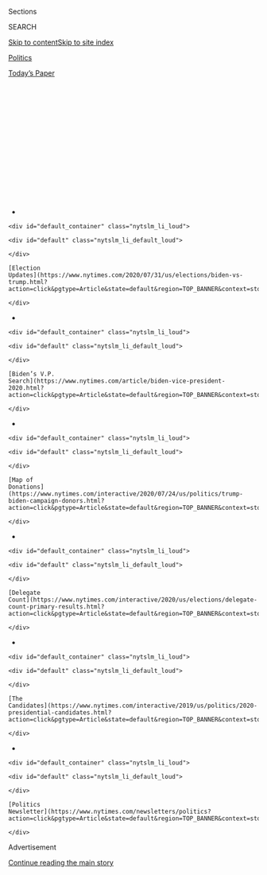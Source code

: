 <div id="app">

<div>

<div>

<div>

<div class="NYTAppHideMasthead css-1q2w90k e1suatyy0">

<div class="section css-ui9rw0 e1suatyy2">

<div class="css-eph4ug er09x8g0">

<div class="css-6n7j50">

</div>

<span class="css-1dv1kvn">Sections</span>

<div class="css-10488qs">

<span class="css-1dv1kvn">SEARCH</span>

</div>

[Skip to content](#site-content)[Skip to site
index](#site-index)

</div>

<div id="masthead-section-label" class="css-1wr3we4 eaxe0e00">

[Politics](https://www.nytimes.com/section/politics)

</div>

<div class="css-10698na e1huz5gh0">

</div>

</div>

<div id="masthead-bar-one" class="section hasLinks css-15hmgas e1csuq9d3">

<div class="css-uqyvli e1csuq9d0">

</div>

<div class="css-1uqjmks e1csuq9d1">

</div>

<div class="css-9e9ivx">

[](https://myaccount.nytimes.com/auth/login?response_type=cookie&client_id=vi)

</div>

<div class="css-1bvtpon e1csuq9d2">

[Today’s
Paper](https://www.nytimes.com/section/todayspaper)

</div>

</div>

</div>

</div>

<div data-aria-hidden="false">

<div id="site-content" data-role="main">

<div>

<div class="css-1aor85t" style="opacity:0.000000001;z-index:-1;visibility:hidden">

<div class="css-1hqnpie">

<div class="css-epjblv">

<span class="css-17xtcya">[Politics](/section/politics)</span><span class="css-x15j1o">|</span><span class="css-fwqvlz">Joe
Biden’s Vice-Presidential Pick: Who’s in the
Running?</span>

</div>

<div class="css-k008qs">

<div class="css-1iwv8en">

<span class="css-18z7m18"></span>

<div>

</div>

</div>

<span class="css-1n6z4y">https://nyti.ms/2YZXzCb</span>

<div class="css-1705lsu">

<div class="css-4xjgmj">

<div class="css-4skfbu" data-role="toolbar" data-aria-label="Social Media Share buttons, Save button, and Comments Panel with current comment count" data-testid="share-tools">

  - 
  - 
  - 
  - 
    
    <div class="css-6n7j50">
    
    </div>

  - 
  - 

</div>

</div>

</div>

</div>

</div>

</div>

<div id="NYT_TOP_BANNER_REGION" class="css-13pd83m">

<div>

<div id="styln-elections-notifications-menu" class="section interactive-content interactive-size-medium css-1edisqu">

<div class="css-17ih8de interactive-body">

<div class="nytslm_innerContainer" data-aria-live="polite">

<div class="nytslm_title">

</div>

  - 
    
    <div id="default_container" class="nytslm_li_loud">
    
    <div id="default" class="nytslm_li_default_loud">
    
    </div>
    
    [Election
    Updates](https://www.nytimes.com/2020/07/31/us/elections/biden-vs-trump.html?action=click&pgtype=Article&state=default&region=TOP_BANNER&context=storylines_menu)
    
    </div>

  - 
    
    <div id="default_container" class="nytslm_li_loud">
    
    <div id="default" class="nytslm_li_default_loud">
    
    </div>
    
    [Biden’s V.P.
    Search](https://www.nytimes.com/article/biden-vice-president-2020.html?action=click&pgtype=Article&state=default&region=TOP_BANNER&context=storylines_menu)
    
    </div>

  - 
    
    <div id="default_container" class="nytslm_li_loud">
    
    <div id="default" class="nytslm_li_default_loud">
    
    </div>
    
    [Map of
    Donations](https://www.nytimes.com/interactive/2020/07/24/us/politics/trump-biden-campaign-donors.html?action=click&pgtype=Article&state=default&region=TOP_BANNER&context=storylines_menu)
    
    </div>

  - 
    
    <div id="default_container" class="nytslm_li_loud">
    
    <div id="default" class="nytslm_li_default_loud">
    
    </div>
    
    [Delegate
    Count](https://www.nytimes.com/interactive/2020/us/elections/delegate-count-primary-results.html?action=click&pgtype=Article&state=default&region=TOP_BANNER&context=storylines_menu)
    
    </div>

  - 
    
    <div id="default_container" class="nytslm_li_loud">
    
    <div id="default" class="nytslm_li_default_loud">
    
    </div>
    
    [The
    Candidates](https://www.nytimes.com/interactive/2019/us/politics/2020-presidential-candidates.html?action=click&pgtype=Article&state=default&region=TOP_BANNER&context=storylines_menu)
    
    </div>

  - 
    
    <div id="default_container" class="nytslm_li_loud">
    
    <div id="default" class="nytslm_li_default_loud">
    
    </div>
    
    [Politics
    Newsletter](https://www.nytimes.com/newsletters/politics?action=click&pgtype=Article&state=default&region=TOP_BANNER&context=storylines_menu)
    
    </div>

</div>

</div>

</div>

</div>

</div>

<div id="top-wrapper" class="css-1sy8kpn">

<div id="top-slug" class="css-l9onyx">

Advertisement

</div>

[Continue reading the main
story](#after-top)

<div class="ad top-wrapper" style="text-align:center;height:100%;display:block;min-height:250px">

<div id="top" class="place-ad" data-position="top" data-size-key="top">

</div>

</div>

<div id="after-top">

</div>

</div>

<div>

<div id="sponsor-wrapper" class="css-1hyfx7x">

<div id="sponsor-slug" class="css-19vbshk">

Supported by

</div>

[Continue reading the main
story](#after-sponsor)

<div id="sponsor" class="ad sponsor-wrapper" style="text-align:center;height:100%;display:block">

</div>

<div id="after-sponsor">

</div>

</div>

<div class="css-186x18t">

</div>

<div class="css-1vkm6nb ehdk2mb0">

# Joe Biden’s Vice-Presidential Pick: Who’s in the Running?

</div>

Here are 13 women who have been under consideration by Mr. Biden, and
why each might be chosen — and might not
be.

<div class="css-79elbk" data-testid="photoviewer-wrapper">

<div class="css-z3e15g" data-testid="photoviewer-wrapper-hidden">

</div>

<div class="css-1a48zt4 ehw59r15" data-testid="photoviewer-children">

![](https://static01.nyt.com/images/2020/06/23/us/politics/oakImage-1592939437323/oakImage-1592939437323-articleLarge.jpg?quality=75&auto=webp&disable=upscale)

</div>

</div>

<div class="css-18e8msd">

<div class="css-vp77d3 epjyd6m0">

<div class="css-1baulvz">

By [<span class="css-1baulvz last-byline" itemprop="name">Alexander
Burns</span>](https://www.nytimes.com/by/alexander-burns)

</div>

</div>

  - Aug. 1, 2020, <span class="css-epvm6">7:11 a.m.
    ET</span>

  - 
    
    <div class="css-4xjgmj">
    
    <div class="css-pvvomx" data-role="toolbar" data-aria-label="Social Media Share buttons, Save button, and Comments Panel with current comment count" data-testid="share-tools">
    
      - 
      - 
      - 
      - 
        
        <div class="css-6n7j50">
        
        </div>
    
      - 
      - 
    
    </div>
    
    </div>

</div>

<div class="css-mdjrty">

[Leer en
español](https://www.nytimes.com/es/2020/07/29/espanol/estados-unidos/biden-vicepresidente.html "Read in Spanish")

</div>

</div>

<div class="section meteredContent css-1r7ky0e" name="articleBody" itemprop="articleBody">

<div class="css-1fanzo5 StoryBodyCompanionColumn">

<div class="css-53u6y8">

[Joseph R. Biden
Jr.](https://www.nytimes.com/interactive/2020/us/elections/joe-biden.html)
says he will choose his vice-presidential nominee the week of Aug. 3,
and aides say the public announcement will come the week of Aug. 10 —
ahead of the Democratic National Convention that begins the following
week.

Mr. Biden’s search committee has completed [thorough vetting reports on
several
candidates](https://www.nytimes.com/2020/07/31/us/politics/joseph-biden-vice-president.html),
and his campaign has conducted focus groups and polling to study the
political strengths of the finalists. And Mr. Biden intends to conduct
in-person interviews with the most serious contenders, though the exact
circumstances are still unclear because of concerns about the
coronavirus.

Some of the best-known candidates, like Senators Elizabeth Warren and
Kamala Harris, remain strong contenders. But there have been intensive
lobbying efforts on behalf of several others who have risen in the
vetting process as potential consensus candidates who could have broad
appeal to Democrats and general-election swing voters.

Among those candidates are Susan Rice, the former national security
adviser; Representative Karen Bass of California, who is getting a big
boost from her colleagues in the House; and Senator Tammy Duckworth of
Illinois, an Iraq war combat veteran.

But it is tricky to game out the prospects of each candidate when the
decision is ultimately expected to be made by just one person, guided by
a distinctive sense of the vice presidency and a hunger for personal
chemistry with his running mate — Mr. Biden.

-----

Top
contenders

## Kamala Harris

<div class="css-79elbk" data-testid="photoviewer-wrapper">

<div class="css-z3e15g" data-testid="photoviewer-wrapper-hidden">

</div>

<div class="css-1a48zt4 ehw59r15" data-testid="photoviewer-children">

<div class="css-zgakxe erfvjey0">

<span class="css-1ly73wi e1tej78p0">Image</span>

<div class="css-zjzyr8">

<div data-testid="lazyimage-container" style="height:386.6666666666667px">

</div>

</div>

</div>

</div>

</div>

**Bio:** Senator from California since 2017; former presidential
candidate; served as district attorney in San Francisco and state
attorney general.

**How seriously is she being vetted?** Very seriously. Harris, 55, has
long been seen as among the likeliest candidates to be chosen.

**Signature issues:** Proposed [cutting middle-class
taxes](https://www.nytimes.com/2019/05/01/us/politics/cory-booker-kamala-harris-2020.html);
recently advocated policing reform; pushed a Senate bill to make
lynching a federal crime; played a high-profile role in the confirmation
hearings of Justice Brett M. Kavanaugh.

**Relationship with Biden:** Harris had a friendly relationship with
Biden before they competed in the 2020 primaries, and Harris knew his
late son, Beau, when they served as attorneys general. But Harris also
attacked Biden more harshly than any other Democrat in the 2020 race,
[rebuking him in the first televised
debate](https://www.nytimes.com/2019/07/31/us/politics/kamala-harris-biden-busing.html)
for having worked with segregationist senators [to oppose school busing
policies](https://www.nytimes.com/2019/07/15/us/politics/biden-busing.html?action=click&module=RelatedLinks&pgtype=Article)
in the 1970s.

**Pros and cons:** Harris is among the best-known Black women in
American politics, with appeal to both moderates and liberals. But she
[ran an unsteady presidential
campaign](https://www.nytimes.com/2019/11/29/us/politics/kamala-harris-2020.html)
last year and struggled with questions about her law-enforcement record.
The way she and her advisers handled the 2020 primary left some in the
Biden campaign with [significant
reservations](https://www.nytimes.com/2020/07/31/us/elections/biden-vs-trump.html).

**On being considered for vice president:** “I know that conversation is
taking place in the press and among the pundits, and I’m honored to even
be considered, if that’s the
case.”

-----

## Elizabeth Warren

<div class="css-79elbk" data-testid="photoviewer-wrapper">

<div class="css-z3e15g" data-testid="photoviewer-wrapper-hidden">

</div>

<div class="css-1a48zt4 ehw59r15" data-testid="photoviewer-children">

<div class="css-zgakxe erfvjey0">

<span class="css-1ly73wi e1tej78p0">Image</span>

<div class="css-zjzyr8">

<div data-testid="lazyimage-container" style="height:386.6666666666667px">

</div>

</div>

</div>

</div>

</div>

**Bio:** Senator from Massachusetts since 2013; former presidential
candidate; former Harvard Law School professor and bankruptcy expert;
[architect of the Consumer Financial Protection
Bureau](https://www.nytimes.com/2019/09/21/us/politics/elizabeth-warren.html).

**How seriously is she being vetted?** Very seriously. Warren, 71, has
been among the strongest contenders to be Mr. Biden’s running mate.

**Signature issues:** Has long criticized wealth concentration and
corporate power; proposed plans to break up big companies, tax the
extremely rich and use proceeds to fund new social benefits; recently
called for investigations of how the Trump administration has
distributed economic stimulus money and pushed a measure to strip the
names of Confederate generals from military bases.

**Relationship with Biden:** Warren and Biden have a relationship of
mutual respect, framed by [significant ideological
differences](https://www.nytimes.com/2020/05/22/us/politics/democrats-biden-warren-ticket.html).
When Biden was a senator and Warren a Harvard professor, they clashed in
a Senate hearing over bankruptcy regulation. But when Biden was mulling
a campaign for president in 2016, he met with Warren privately and
considered the idea of asking her to run with him.

**Pros and cons:** Warren would bring sterling progressive credentials
and a forceful economic message to Biden’s ticket. But she does not
represent racial or generational diversity, and her populist record
could unnerve some moderates.

**On being considered for vice president:** “I’m focused right now on
this
crisis.”

-----

## Tammy Duckworth

<div class="css-79elbk" data-testid="photoviewer-wrapper">

<div class="css-z3e15g" data-testid="photoviewer-wrapper-hidden">

</div>

<div class="css-1a48zt4 ehw59r15" data-testid="photoviewer-children">

<div class="css-zgakxe erfvjey0">

<span class="css-1ly73wi e1tej78p0">Image</span>

<div class="css-zjzyr8">

<div data-testid="lazyimage-container" style="height:386.6666666666667px">

</div>

</div>

</div>

</div>

</div>

**Bio:** Senator from Illinois since 2017; served two terms in the
House; former director of the Illinois Department of Veterans Affairs; a
retired Army lieutenant colonel and helicopter pilot who lost both legs
in combat while serving in
Iraq.

<div id="NYT_MAIN_CONTENT_1_REGION" class="css-9tf9ac">

<div>

<div id="styln-nfldraft-updates-block" class="section interactive-content interactive-size-medium css-1ftcdic">

<div class="css-17ih8de interactive-body">

<div id="styln-briefing-block" data-asset-id="">

<div class="briefing-block-header-section">

# [Latest Updates: 2020 Election](https://www.nytimes.com/2020/07/31/us/elections/biden-vs-trump.html?action=click&pgtype=Article&state=default&region=MAIN_CONTENT_1&context=storylines_live_updates)

<div class="briefing-block-ts">

Updated 2020-08-01T01:26:45.732Z

</div>

</div>

  - [Kamala Harris, a top vice-presidential contender, confronts double
    standards.](https://www.nytimes.com/2020/07/31/us/elections/biden-vs-trump.html?action=click&pgtype=Article&state=default&region=MAIN_CONTENT_1&context=storylines_live_updates#link-29fdff45)
  - [Karen Bass and Susan Rice are rising on Biden’s vice-presidential
    shortlist.](https://www.nytimes.com/2020/07/31/us/elections/biden-vs-trump.html?action=click&pgtype=Article&state=default&region=MAIN_CONTENT_1&context=storylines_live_updates#link-13ec3d9c)
  - [Trump says Russian bounties to kill U.S. troops ‘never took
    place.’](https://www.nytimes.com/2020/07/31/us/elections/biden-vs-trump.html?action=click&pgtype=Article&state=default&region=MAIN_CONTENT_1&context=storylines_live_updates#link-49e9a016)

<div class="briefing-block-footer">

<div class="briefing-block-footer-meta">

[See more
updates](https://www.nytimes.com/2020/07/31/us/elections/biden-vs-trump.html?action=click&pgtype=Article&state=default&region=MAIN_CONTENT_1&context=storylines_live_updates)

</div>

</div>

</div>

</div>

</div>

</div>

</div>

**How seriously is she being vetted?** Very seriously. Duckworth, 52,
has been interviewed by the Biden team and she has been asked to submit
documents for vetting.

**Signature issues:** Has been a prominent spokeswoman for her party on
national security and [the concerns of
veterans](https://www.nytimes.com/2018/03/26/us/army-veteran-deported.html)
and military families; championed policies to protect people with
disabilities.

**Relationship with Biden:** Duckworth does not have an especially close
relationship with Biden, but as vice president he backed her 2016
candidacy to unseat a Republican senator, Mark Kirk. Duckworth
introduced Biden’s late son, Beau, as a speaker at the 2008 Democratic
National Convention.

**Pros and cons:** [Duckworth’s personal
story](https://www.nytimes.com/2018/04/09/us/politics/tammy-duckworth-birth.html)
could be powerful in a presidential campaign; she would be the first
veteran on a national ticket since John McCain, and the first female
veteran ever. She is a less prominent voice on some of the issues most
central to the campaign, like policing and the economy.

**On being considered for vice president:** “I can push back against
Trump [in a way others
can’t](https://www.nytimes.com/2020/06/25/us/politics/tammy-duckworth-vice-president-joe-biden.html).”

-----

## Susan Rice

<div class="css-79elbk" data-testid="photoviewer-wrapper">

<div class="css-z3e15g" data-testid="photoviewer-wrapper-hidden">

</div>

<div class="css-1a48zt4 ehw59r15" data-testid="photoviewer-children">

<div class="css-zgakxe erfvjey0">

<span class="css-1ly73wi e1tej78p0">Image</span>

<div class="css-zjzyr8">

<div data-testid="lazyimage-container" style="height:386.6666666666667px">

</div>

</div>

</div>

</div>

</div>

**Bio:** National security adviser and ambassador to the United Nations
under President Obama.

**How seriously is she being vetted?** Very seriously. Rice, 55, has
been among the candidates furthest along in the vetting process.

**Signature issues:** Closely identified with the Obama administration’s
foreign policy breakthroughs, including [the Iran nuclear
deal](https://www.nytimes.com/2018/05/08/opinion/trump-iran-deal-foolish.html)
and the Paris climate agreement; recently [called for
statehood](https://www.nytimes.com/2020/06/09/opinion/trump-military-washington-statehood.html)
for Washington, D.C.

**Relationship with Biden:** Rice served with Biden in the Obama
administration for eight years, and their working relationship dates
back to the 1990s when Rice was an assistant secretary of state and
Biden was on the Senate Foreign Relations Committee.

**Pros and cons:** Rice’s international experience would leave little
doubt that she is ready for the most sensitive parts of the job. But she
has [never been a
candidate](https://www.nytimes.com/2020/07/27/us/politics/susan-rice-biden-vice-president.html)
before and the learning curve of a national campaign can be a steep one.

**On being considered for vice president:** “I’m humbled and honored to
be among the extremely accomplished women who are reportedly being
considered in that
regard.”

-----

## Karen Bass

<div class="css-79elbk" data-testid="photoviewer-wrapper">

<div class="css-z3e15g" data-testid="photoviewer-wrapper-hidden">

</div>

<div class="css-1a48zt4 ehw59r15" data-testid="photoviewer-children">

<div class="css-zgakxe erfvjey0">

<span class="css-1ly73wi e1tej78p0">Image</span>

<div class="css-zjzyr8">

<div data-testid="lazyimage-container" style="height:386.6666666666667px">

</div>

</div>

</div>

</div>

</div>

**Bio:** Representative from California since 2011; chair of the
Congressional Black Caucus; former speaker of the California State
Assembly.

**How seriously is she being vetted?** Very seriously. Bass, 66, [joined
the process
later](https://www.nytimes.com/2020/06/23/us/politics/karen-bass-joe-biden-vp.html)
than some of the other candidates, but she has emerged this summer as a
top contender for the vice presidency.

**Signature issues:** Has been a prominent figure in the House debate
over police reform; introduced legislation on public health, student
debt and foster care; leads a House subcommittee on Africa, global
health and human rights.

**Relationship with Biden:** Bass and Biden do not have a deep
relationship, but they appeared together at several events when he was
vice president and Bass endorsed his candidacy in March.

**Pros and cons:** Bass has a longer legislative record — in Washington
and California — than almost anyone else under consideration. She has a
rich political record that has involved confronting civil unrest in Los
Angeles and helping steer her state through the Great Recession. But she
is little-known nationally and is only now receiving close scrutiny for
aspects of her biography, including making multiple visits to Cuba under
Fidel Castro.

**On being considered for vice president:** “I’m willing to serve my
country in whatever way I am called
upon.”

-----

## Val Demings

<div class="css-79elbk" data-testid="photoviewer-wrapper">

<div class="css-z3e15g" data-testid="photoviewer-wrapper-hidden">

</div>

<div class="css-1a48zt4 ehw59r15" data-testid="photoviewer-children">

<div class="css-zgakxe erfvjey0">

<span class="css-1ly73wi e1tej78p0">Image</span>

<div class="css-zjzyr8">

<div data-testid="lazyimage-container" style="height:386.6666666666667px">

</div>

</div>

</div>

</div>

</div>

**Bio:** Representative from Florida since 2017; [served as police
chief](https://www.nytimes.com/2020/01/15/us/politics/who-is-val-demings.html)
in Orlando after [a long career
there](https://www.nytimes.com/article/val-demings-biden-vp.html) as an
officer.

**How seriously is she being vetted?** Very seriously. Demings, 63, has
been interviewed at length and vetted intensively by the Biden team.

**Signature issues:** Has been an outspoken voice in the House on issues
related to gun control and law enforcement; [served as an impeachment
manager](https://www.nytimes.com/2020/01/15/us/politics/impeachment-briefing-meet-the-managers.html)
in the Senate trial of President Trump.

**Relationship with Biden:** Demings and Biden do not have a
longstanding relationship, but they campaigned together for Florida
Democrats during the 2018 elections.

**Pros and cons:** Demings is a strong campaigner with a résumé that
matches the moment, and she comes from a crucial part of the country’s
biggest swing state. But she has not been closely vetted by the press
and her experience in elected office is relatively brief.

**On being considered for vice president:** “I hope, regardless of how
it turns out, that when boys and girls and young men and women around
this nation hear my personal story and they’ve been told that they can’t
make it for whatever reason, that they will be inspired.”

</div>

</div>

<div class="css-1fanzo5 StoryBodyCompanionColumn">

<div class="css-53u6y8">

Getting a close
look

## Keisha Lance Bottoms

<div class="css-79elbk" data-testid="photoviewer-wrapper">

<div class="css-z3e15g" data-testid="photoviewer-wrapper-hidden">

</div>

<div class="css-1a48zt4 ehw59r15" data-testid="photoviewer-children">

<div class="css-zgakxe erfvjey0">

<span class="css-1ly73wi e1tej78p0">Image</span>

<div class="css-zjzyr8">

<div data-testid="lazyimage-container" style="height:386.6666666666667px">

</div>

</div>

</div>

</div>

</div>

**Bio:** Mayor of Atlanta since 2018; served two terms on the Atlanta
City Council.

**How seriously is she being vetted?** Very seriously. Bottoms, 50, has
been interviewed by the Biden team and she has drawn even closer review
as her national profile has grown this summer.

**Signature issues:** Among the [most prominent city
leaders](https://www.nytimes.com/2020/06/03/opinion/police-protests-atlanta-keisha-bottoms.html)
grappling with the coronavirus pandemic and answering the calls for
police reform and racial justice; quickly called for the firing of the
officer who fatally shot Rayshard Brooks and then [announced new
restrictions](https://www.nytimes.com/2020/06/15/us/rayshard-brooks-keisha-bottoms-atlanta.html)
on the use of force by police; made criminal justice reform a major
priority, including strictly limiting the use of cash bail.

**Relationship with Biden:** Bottoms was an early supporter of Mr. Biden
in the presidential race, serving as a fiercely loyal campaign
surrogate, even when he was down in the polls.

**Pros and cons:** Bottoms has **** cut an impressive figure during a
national reckoning over race and policing, and she hails from a crucial
political battleground. But her short time in high office could be an
obstacle.

**On being considered for vice president:** “It’s going to be important
for Joe Biden to have a strong V.P. who can help him heal our nation and
lead our nation, and it’s going to be important to have a person beside
him who can help him defeat Donald
Trump.”

-----

## Gretchen Whitmer

<div class="css-79elbk" data-testid="photoviewer-wrapper">

<div class="css-z3e15g" data-testid="photoviewer-wrapper-hidden">

</div>

<div class="css-1a48zt4 ehw59r15" data-testid="photoviewer-children">

<div class="css-zgakxe erfvjey0">

<span class="css-1ly73wi e1tej78p0">Image</span>

<div class="css-zjzyr8">

<div data-testid="lazyimage-container" style="height:386.6666666666667px">

</div>

</div>

</div>

</div>

</div>

**Bio:** Governor of Michigan since 2019; former Democratic leader in
the Michigan State Senate; [delivered the Democratic
response](https://www.nytimes.com/2020/02/04/us/politics/gretchen-whitmer-state-of-the-union.html)
to President Trump’s State of the Union address in February.

**How seriously is she being vetted?** Somewhat seriously. Whitmer, 48,
has acknowledged she has had contact with the Biden search team, but
seems like a less prominent candidate than she was in the spring.

**Signature issues:** Ran for governor on a platform of rebuilding
Michigan’s broken roads, raising the minimum wage and investing in
education; has [grappled with the
coronavirus](https://www.nytimes.com/2020/04/18/us/politics/gretchen-whitmer-michigan-protests.html)
pandemic reshaping her administration, putting public health and
budgetary challenges at the center of her agenda.

**Relationship with Biden:** Whitmer has described herself as having
been friends with Biden for years, and he endorsed her campaign for
governor in 2018. She returned the favor before the Michigan
presidential primary in March.

**Pros and cons:** Whitmer is a popular young leader from an important
swing state, who has played a major role in responding to the
coronavirus. But she would not bring racial diversity to the ticket and
she has faced Republican attacks at home for engaging in national
politics.

**On being considered for vice president:** “I am making a little bit of
time to stay connected to the campaign but the most important thing that
I have to do right now is be the governor of my home
state.”

-----

## Tammy Baldwin

<div class="css-79elbk" data-testid="photoviewer-wrapper">

<div class="css-z3e15g" data-testid="photoviewer-wrapper-hidden">

</div>

<div class="css-1a48zt4 ehw59r15" data-testid="photoviewer-children">

<div class="css-zgakxe erfvjey0">

<span class="css-1ly73wi e1tej78p0">Image</span>

<div class="css-zjzyr8">

<div data-testid="lazyimage-container" style="height:386.6666666666667px">

</div>

</div>

</div>

</div>

</div>

**Bio:** Senator from Wisconsin since 2013; served seven terms in the
House; the [first openly gay
person](https://www.nytimes.com/2012/11/04/fashion/tammy-baldwin-on-the-edge-of-making-history.html)
to win a seat in the Senate.

**How seriously is she being vetted?** Somewhat seriously. Baldwin, 58,
has been interviewed by the Biden team and she is seen as a politically
safe choice for the job.

**Signature issues:** Has championed universal health care for decades
and other changes to the health care system; has been an [important
voice on
trade](https://www.nytimes.com/2017/08/02/us/politics/senate-democrats-seek-to-outdo-trump-on-trade.html)
and manufacturing, and a critic of China’s trade practices.

**Relationship with Biden:** Baldwin and Biden do not have a deep
relationship, but she served in the Senate during his second term as
vice president and they campaigned together in both the 2012 and 2018
elections, when Baldwin was on the ballot.

**Pros and cons:** Baldwin would bring populist credentials and local
popularity that could help deliver Wisconsin’s crucial Electoral College
votes to Biden. But Baldwin is relatively little known nationally and
many Democrats might object to an all-white ticket.

**On being considered for vice president:** “If he were to ask me to be
his running mate, I certainly
would.”

-----

## Michelle Lujan Grisham

<div class="css-79elbk" data-testid="photoviewer-wrapper">

<div class="css-z3e15g" data-testid="photoviewer-wrapper-hidden">

</div>

<div class="css-1a48zt4 ehw59r15" data-testid="photoviewer-children">

<div class="css-zgakxe erfvjey0">

<span class="css-1ly73wi e1tej78p0">Image</span>

<div class="css-zjzyr8">

<div data-testid="lazyimage-container" style="height:386.6666666666667px">

</div>

</div>

</div>

</div>

</div>

**Bio:** Governor of New Mexico since 2019; served three terms in
Congress and was chairwoman of the Congressional Hispanic Caucus; former
New Mexico secretary of health.

**How seriously is she being vetted?** Pretty seriously. Lujan Grisham,
60, is probably the top candidate among the governors and she has been
asked to submit documents for vetting.

**Signature issues:** Enacted sweeping clean-energy legislation and a
minimum wage hike as governor; pushed for major liberal priorities like
[free public
college](https://www.nytimes.com/2019/09/18/us/new-mexico-free-college-tuition.html);
now heavily focused on [containing the coronavirus
outbreak](https://www.nytimes.com/2020/04/24/us/coronavirus-new-mexico.html)
and managing the damage of an economic recession.

**Relationship with Biden:** Lujan Grisham and Biden do not have a close
relationship. He endorsed her candidacy for governor in 2018.

**Pros and cons:** Lujan Grisham appears to be the only Latina candidate
under consideration, with the potential to give Biden a boost across the
Southwest. She has a compelling story to tell about leading a state
through a national crisis, but she is a lower-profile leader than many
of the other candidates in the mix.

**On being considered for vice president:** “What I hope the Biden
campaign continues to do is to look for not just a V.P. pick, but to be
really clear in building a cabinet and an agenda for America, that these
are folks who can run government.”

</div>

</div>

<div class="css-1fanzo5 StoryBodyCompanionColumn">

<div class="css-53u6y8">

Unlikely to be
chosen

## Stacey Abrams

<div class="css-79elbk" data-testid="photoviewer-wrapper">

<div class="css-z3e15g" data-testid="photoviewer-wrapper-hidden">

</div>

<div class="css-1a48zt4 ehw59r15" data-testid="photoviewer-children">

<div class="css-zgakxe erfvjey0">

<span class="css-1ly73wi e1tej78p0">Image</span>

<div class="css-zjzyr8">

<div data-testid="lazyimage-container" style="height:386.6666666666667px">

</div>

</div>

</div>

</div>

</div>

**Bio:** Former Democratic leader in the Georgia House of
Representatives before narrowly losing a race for governor in 2018; the
leader of an advocacy group, [Fair Fight
Action](https://www.nytimes.com/2019/08/13/us/politics/stacey-abrams-fair-fight-2020.html),
focused on voting rights.

**How seriously is she being vetted?** Not too seriously. Some senior
Democrats are supportive of Abrams, 46, but she does not seem to be a
priority for the Biden team right now.

**Signature issues:** Has championed voting rights; advocated for
expanding health care at the state level during her time in the
legislature and worked with then-Gov. Nathan Deal, a Republican, on
criminal justice reform.

**Relationship with Biden:** Abrams and Biden do not have a longstanding
relationship, but [they met privately last
year](https://www.nytimes.com/2019/03/21/us/politics/joe-biden-2020-election.html)
as Biden was weighing his decision to enter the 2020 race and his
advisers were floating the idea of announcing a running mate during the
Democratic primaries.

**Pros and cons:** Abrams is an agile political messenger with a strong
national following. But the highest office she has held is state
legislator, raising questions about her readiness.

**On being considered for vice president:** “I would be an excellent
running mate. I have the capacity to attract voters by motivating
typically ignored
communities.”

-----

## Maggie Hassan

<div class="css-79elbk" data-testid="photoviewer-wrapper">

<div class="css-z3e15g" data-testid="photoviewer-wrapper-hidden">

</div>

<div class="css-1a48zt4 ehw59r15" data-testid="photoviewer-children">

<div class="css-zgakxe erfvjey0">

<span class="css-1ly73wi e1tej78p0">Image</span>

<div class="css-zjzyr8">

<div data-testid="lazyimage-container" style="height:386.6666666666667px">

</div>

</div>

</div>

</div>

</div>

**Bio:** Senator from New Hampshire since 2017; served as governor there
from 2013 to 2017 and was previously the Democratic leader in the New
Hampshire State Senate.

**How seriously is she being vetted?** Not too seriously. Hassan, 62,
agreed to be vetted by the Biden team but it is not clear that her
candidacy moved much past that point.

**Signature issues:** Has focused on health care and drug addiction; as
governor, expanded Medicaid at the state level, and in the Senate,
sponsored large-scale legislation [addressing the opioid
crisis](https://www.nytimes.com/2018/03/19/us/politics/trump-new-hampshire-opioid-plan.html).

**Relationship with Biden:** Like most top Democrats in the crucial
primary state of New Hampshire, Hassan has known Biden for some time.
They are not especially close but he consistently praised her during
visits to the state last year.

**Pros and cons:** Hassan has strong credentials as a governor and
senator from a state Hillary Clinton [barely won
in 2016](https://www.nytimes.com/2016/11/09/us/politics/new-hampshire-senate-hassan-ayotte.html).
But she is barely known outside New Hampshire. If she were elected vice
president, a Republican governor would name her replacement.

**On being considered for vice president:** “I am not going to comment
about his process, whatever that may be. My focus each and every day
continues to be serving the people of NH in the US
Senate.”

-----

## Gina Raimondo

<div class="css-79elbk" data-testid="photoviewer-wrapper">

<div class="css-z3e15g" data-testid="photoviewer-wrapper-hidden">

</div>

<div class="css-1a48zt4 ehw59r15" data-testid="photoviewer-children">

<div class="css-zgakxe erfvjey0">

<span class="css-1ly73wi e1tej78p0">Image</span>

<div class="css-zjzyr8">

<div data-testid="lazyimage-container" style="height:386.6666666666667px">

</div>

</div>

</div>

</div>

</div>

**Bio:** Governor of Rhode Island since 2015; served as state treasurer;
former venture capital executive; was chair of the Democratic Governors
Association in 2019.

**How seriously is she being vetted?** Not too seriously. Raimondo, 49,
has had some contact with the Biden team but she did not get as far
along in the process as others.

**Signature issues:** Has made economic development her central cause,
frequently pushing her party to adopt a more pointed message on economic
opportunity and job creation; overhauled the state’s [unstable public
pension
system](https://www.nytimes.com/2015/09/26/business/dealbook/rhode-island-averts-pension-disaster-without-raising-taxes.html),
a political victory that yielded lasting bad blood with some labor
unions.

**Relationship with Biden:** Raimondo and Biden are cut from the same
ideological cloth, and Biden has campaigned for her in the past. But
Raimondo [endorsed a different
moderate](https://www.nytimes.com/2019/11/24/us/politics/michael-bloomberg-2020-presidency.html)
in the Democratic primaries: Michael R. Bloomberg.

**Pros and cons:** Raimondo may be more closely aligned with Biden in
her political sensibilities than anyone else in the running. But she is
viewed with distrust by the left and some important Democratic labor
unions, and she is relatively untested as a national figure.

**On being considered for vice president:** “Let me just say this. I’m
spending zero time on politics right
now.”

</div>

</div>

<div class="css-1fanzo5 StoryBodyCompanionColumn">

<div class="css-53u6y8">

WITHDREW

## Amy Klobuchar

<div class="css-79elbk" data-testid="photoviewer-wrapper">

<div class="css-z3e15g" data-testid="photoviewer-wrapper-hidden">

</div>

<div class="css-1a48zt4 ehw59r15" data-testid="photoviewer-children">

<div class="css-zgakxe erfvjey0">

<span class="css-1ly73wi e1tej78p0">Image</span>

<div class="css-zjzyr8">

<div data-testid="lazyimage-container" style="height:386.6666666666667px">

</div>

</div>

</div>

</div>

</div>

The Minnesota senator [announced on
June 18](https://www.nytimes.com/2020/06/18/us/politics/amy-klobuchar-biden-vice-president.html)
that she had withdrawn from the search process, after renewed scrutiny
of [her record as a
prosecutor](https://www.nytimes.com/2020/05/29/us/politics/klobuchar-minneapolis-george-floyd.html)
greatly diminished her chances.

When protests swept her home state after the killing of George Floyd,
Klobuchar found herself struggling to explain why she had not done more
to take on police misconduct as district attorney. Pulling out of the
V.P. search, Klobuchar said she urged Biden in a phone call to choose a
woman of color for the
ticket.

</div>

</div>

<div id="vp-tweaks" class="section interactive-content interactive-size-scoop css-1fwl6kh" data-id="100000007151244">

<div class="css-17ih8de interactive-body" data-sourceid="100000007151244">

</div>

</div>

</div>

<div>

</div>

<div>

</div>

<div id="NYT_BELOW_MAIN_CONTENT_REGION">

<div>

<div id="STLYN_guide_v1_STYLN_guide_a" class="section css-l08pwh interactive-content interactive-size-medium">

<div class="css-17ih8de interactive-body">

<div class="g-story g-freebird g-max-limit" data-preview-slug="styln-scroll-guide">

</div>

<div id="g-electionguide-id" class="g-electionguide">

<div class="g-electionguide-container">

<div class="g-electionguide-wrapper">

<div class="g-electionguide-logo">

</div>

# Our 2020 Election Guide

Updated July 31, 2020

  - 
    
    -----
    
    ## The Latest
    
      - President Trump’s assault on the Postal Service is intersecting
        with his attacks on mail-in voting. [Voting rights groups say it
        is a recipe for
        disaster.](https://www.nytimes.com/2020/07/31/us/politics/trump-usps-mail-delays.html?action=click&pgtype=Article&state=default&region=BELOW_MAIN_CONTENT&context=storylines_guide)

  - 
    
    -----
    
    ## Biden’s V.P. Search
    
      - [Here are 13
        women](https://www.nytimes.com/article/biden-vice-president-2020.html?action=click&pgtype=Article&state=default&region=BELOW_MAIN_CONTENT&context=storylines_guide)
        who have been under consideration to be Joe Biden’s running
        mate, and why each might be chosen — and might not be.

  - 
    
    -----
    
    ## Keep Up With Our Coverage
    
      - Get an
        [email](https://www.nytimes.com/newsletters/politics?action=click&pgtype=Article&state=default&region=BELOW_MAIN_CONTENT&context=storylines_guide)
        recapping the day’s news
    
    <!-- end list -->
    
      - Download our mobile app on
        [iOS](https://apps.apple.com/us/app/nytimes/id284862083?ls=1&mat_click_id=5c79ae7455014fd1bd66b5610c05b8f2-20191112-16948&referrer=mat_click_id%3D5c79ae7455014fd1bd66b5610c05b8f2-20191112-16948%26link_click_id%3D722930677036718082)
        and
        [Android](http://a.localytics.com/android?id=com.nytimes.android&referrer=utm_source%3Dother_nyt_mobile_web%26utm_medium%3DWeb%2520page%26utm_term%3DGeneral%2520Mobile%2520Page%26utm_campaign%3DNYT%2520Mobile%2520General%2520Page)
        and turn on Breaking News and Politics alerts

</div>

</div>

</div>

</div>

</div>

</div>

</div>

<div>

</div>

<div>

<div id="bottom-wrapper" class="css-1ede5it">

<div id="bottom-slug" class="css-l9onyx">

Advertisement

</div>

[Continue reading the main
story](#after-bottom)

<div id="bottom" class="ad bottom-wrapper" style="text-align:center;height:100%;display:block;min-height:90px">

</div>

<div id="after-bottom">

</div>

</div>

</div>

</div>

</div>

## Site Index

<div>

</div>

## Site Information Navigation

  - [© <span>2020</span> <span>The New York Times
    Company</span>](https://help.nytimes.com/hc/en-us/articles/115014792127-Copyright-notice)

<!-- end list -->

  - [NYTCo](https://www.nytco.com/)
  - [Contact
    Us](https://help.nytimes.com/hc/en-us/articles/115015385887-Contact-Us)
  - [Work with us](https://www.nytco.com/careers/)
  - [Advertise](https://nytmediakit.com/)
  - [T Brand Studio](http://www.tbrandstudio.com/)
  - [Your Ad
    Choices](https://www.nytimes.com/privacy/cookie-policy#how-do-i-manage-trackers)
  - [Privacy](https://www.nytimes.com/privacy)
  - [Terms of
    Service](https://help.nytimes.com/hc/en-us/articles/115014893428-Terms-of-service)
  - [Terms of
    Sale](https://help.nytimes.com/hc/en-us/articles/115014893968-Terms-of-sale)
  - [Site
    Map](https://spiderbites.nytimes.com)
  - [Help](https://help.nytimes.com/hc/en-us)
  - [Subscriptions](https://www.nytimes.com/subscription?campaignId=37WXW)

</div>

</div>

</div>

</div>

